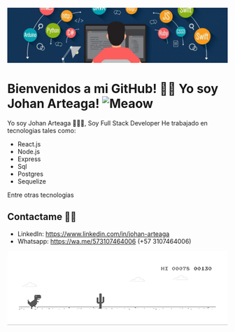 [![MastHead](./banner.png)]()

# Bienvenidos a mi GitHub! 👋🏻 Yo soy Johan Arteaga! <img src="https://i.imgur.com/veZrcC7.gif" alt="Meaow" width="50" />

Yo soy Johan Arteaga 🙋🏻‍♂️, Soy Full Stack Developer
He trabajado en tecnologias tales como:

- React.js
- Node.js 
- Express 
- Sql 
- Postgres 
- Sequelize

Entre otras tecnologias


## Contactame 🤝🏻
- LinkedIn: https://www.linkedin.com/in/johan-arteaga
- Whatsapp: https://wa.me/573107464006 (+57 3107464006)

![Dino](https://raw.githubusercontent.com/arjunMee/arjunMee/master/dino.gif?token=AQWYXGQBQLHFPDHPO7E2UOLAUYRTI)

<!--
**Jaac219/Jaac219** is a ✨ _special_ ✨ repository because its `README.md` (this file) appears on your GitHub profile.

Here are some ideas to get you started:

- 🔭 I’m currently working on ...
- 🌱 I’m currently learning ...
- 👯 I’m looking to collaborate on ...
- 🤔 I’m looking for help with ...
- 💬 Ask me about ...
- 📫 How to reach me: ...
- 😄 Pronouns: ...
- ⚡ Fun fact: ...
-->
